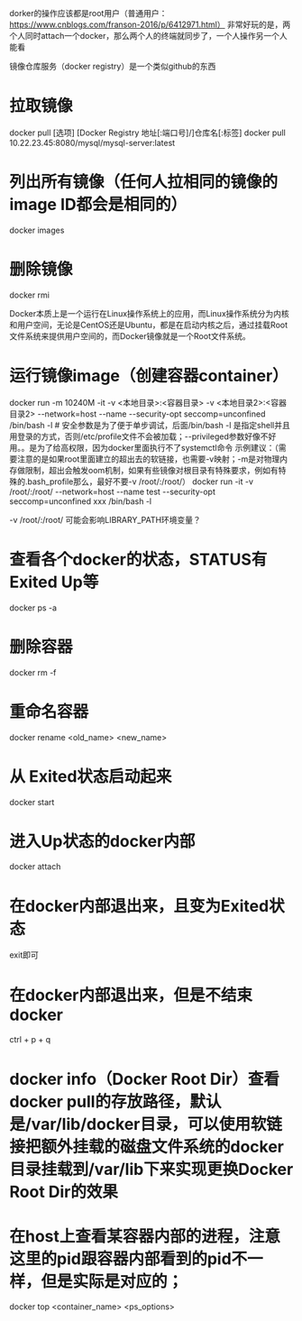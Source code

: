 dorker的操作应该都是root用户（普通用户：https://www.cnblogs.com/franson-2016/p/6412971.html）
非常好玩的是，两个人同时attach一个docker，那么两个人的终端就同步了，一个人操作另一个人能看

镜像仓库服务（docker registry）是一个类似github的东西

# 拉取镜像
docker pull [选项] [Docker Registry 地址[:端口号]/]仓库名[:标签]
docker pull 10.22.23.45:8080/mysql/mysql-server:latest

# 列出所有镜像（任何人拉相同的镜像的image ID都会是相同的）
docker images

# 删除镜像
docker rmi <image ID>

Docker本质上是一个运行在Linux操作系统上的应用，而Linux操作系统分为内核和用户空间，无论是CentOS还是Ubuntu，都是在启动内核之后，通过挂载Root文件系统来提供用户空间的，而Docker镜像就是一个Root文件系统。
# 运行镜像image（创建容器container）
docker run -m 10240M -it -v <本地目录>:<容器目录> -v <本地目录2>:<容器目录2> --network=host --name <NAMES> --security-opt seccomp=unconfined <IMAGE ID> /bin/bash -l # 安全参数是为了便于单步调试，后面/bin/bash -l 是指定shell并且用登录的方式，否则/etc/profile文件不会被加载；--privileged参数好像不好用。。是为了给高权限，因为docker里面执行不了systemctl命令
示例建议：（需要注意的是如果root里面建立的超出去的软链接，也需要-v映射；-m是对物理内存做限制，超出会触发oom机制，如果有些镜像对根目录有特殊要求，例如有特殊的.bash_profile那么，最好不要-v /root/:/root/）
docker run -it -v /root/:/root/ --network=host --name test --security-opt seccomp=unconfined xxx /bin/bash -l


-v /root/:/root/ 可能会影响LIBRARY_PATH环境变量？

# 查看各个docker的状态，STATUS有 Exited Up等
docker ps -a

# 删除容器
docker rm -f <CONTAINER ID>

# 重命名容器
docker rename <old_name> <new_name>

# 从 Exited状态启动起来
docker start <CONTAINER ID>

# 进入Up状态的docker内部
docker attach <CONTAINER ID>

# 在docker内部退出来，且变为Exited状态
exit即可

# 在docker内部退出来，但是不结束docker
ctrl + p + q

# docker info（Docker Root Dir）查看docker pull的存放路径，默认是/var/lib/docker目录，可以使用软链接把额外挂载的磁盘文件系统的docker目录挂载到/var/lib下来实现更换Docker Root Dir的效果

# 在host上查看某容器内部的进程，注意这里的pid跟容器内部看到的pid不一样，但是实际是对应的；
docker top <container_name> <ps_options> 